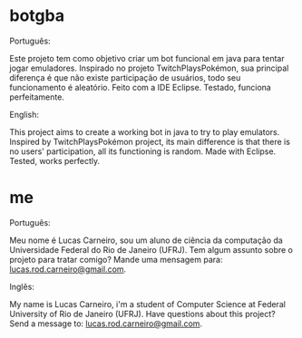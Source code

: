 botgba
======

Português:

Este projeto tem como objetivo criar um bot funcional em java para tentar jogar emuladores. 
Inspirado no projeto TwitchPlaysPokémon, sua principal diferença é que não existe participação
de usuários, todo seu funcionamento é aleatório. Feito com a IDE Eclipse. Testado, funciona perfeitamente.

English:

This project aims to create a working bot in java to try to play emulators.
Inspired by TwitchPlaysPokémon project, its main difference is that there is no users' participation, 
all its functioning is random. Made with Eclipse. Tested, works perfectly.

me
======

Português:

Meu nome é Lucas Carneiro, sou um aluno de ciência da computação da Universidade Federal do Rio de Janeiro (UFRJ).
Tem algum assunto sobre o projeto para tratar comigo? Mande uma mensagem para: lucas.rod.carneiro@gmail.com.

Inglês:

My name is Lucas Carneiro, i'm a student of Computer Science at Federal University of Rio de Janeiro (UFRJ).
Have questions about this project? Send a message to: lucas.rod.carneiro@gmail.com.